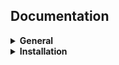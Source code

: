 <div align="left">
<h2>Documentation</h2>
</div>

<details>
<summary><b>General</b></summary>

- [What is StarPlat?](https://github.com/durwasa-chakraborty/StarPlat/wiki#what-is-starplat)
- [Installation requirements](https://github.com/durwasa-chakraborty/StarPlat/wiki#installation-requirement)
- [Quickstart guide](https://github.com/durwasa-chakraborty/StarPlat/wiki#quickstart-guide)

</details>

<details>
<summary><b>Installation</b></summary>
<li>
<details>
<summary><b>Acquacluster</b></summary>
<li>
<details>
<summary><b>CUDA</b></summary>
</details>
<details>
<summary><b>MPI</b></summary>
</details>
</li>
</details>
</li>
</details>